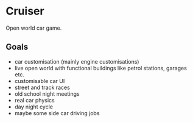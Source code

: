 # Cruiser
Open world car game.

## Goals
- car customisation (mainly engine customisations)
- live open world with functional buildings like petrol stations, garages etc.
- customisable car UI
- street and track races
- old school night meetings
- real car physics
- day night cycle
- maybe some side car driving jobs
